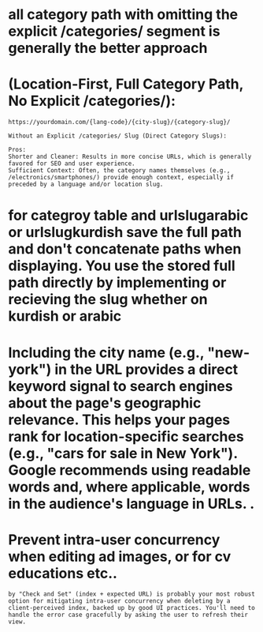 # all category path with omitting the explicit /categories/ segment is generally the better approach    
#    (Location-First, Full Category Path, No Explicit /categories/):

    
    https://yourdomain.com/{lang-code}/{city-slug}/{category-slug}/
    
    Without an Explicit /categories/ Slug (Direct Category Slugs):

    Pros:
    Shorter and Cleaner: Results in more concise URLs, which is generally favored for SEO and user experience.    
    Sufficient Context: Often, the category names themselves (e.g., /electronics/smartphones/) provide enough context, especially if preceded by a language and/or location slug.

# for categroy table and urlslugarabic or urlslugkurdish save the full path and don't concatenate paths when displaying. You use the stored full path directly by implementing or recieving the slug  whether on kurdish or arabic

# Including the city name (e.g., "new-york") in the URL provides a direct keyword signal to search engines about the page's geographic relevance.  This helps your pages rank for location-specific searches (e.g., "cars for sale in New York"). Google recommends using readable words and, where applicable, words in the audience's language in URLs. .



# Prevent intra-user concurrency when editing ad images, or for cv educations etc..
    by "Check and Set" (index + expected URL) is probably your most robust option for mitigating intra-user concurrency when deleting by a client-perceived index, backed up by good UI practices. You'll need to handle the error case gracefully by asking the user to refresh their view.

